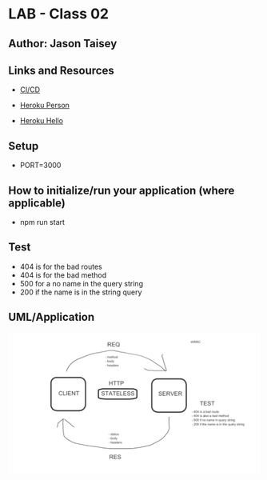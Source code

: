 # LAB - Class 02

## Author: Jason Taisey

## Links and Resources
- [CI/CD](https://github.com/JTaisey389/basic-express-server.md/runs/2396848925?check_suite_focus=true)

- [Heroku Person](https://basic-express-server-new.herokuapp.com/person?name=jason)

- [Heroku Hello](https://basic-express-server-new.herokuapp.com/hello)
## Setup

- PORT=3000

## How to initialize/run your application (where applicable)
- npm run start


## Test
- 404 is for the bad routes
- 404 is for the bad method
- 500 for a no name in the query string
- 200 if the name is in the string query

## UML/Application
![WRRC](assets/WRRC_Lab_02_1.png)
